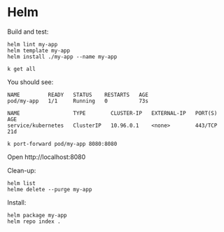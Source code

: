 # Helm

Build and test:

```
helm lint my-app
helm template my-app
helm install ./my-app --name my-app
```

```
k get all
```

You should see:

```
NAME         READY   STATUS    RESTARTS   AGE
pod/my-app   1/1     Running   0          73s

NAME                 TYPE        CLUSTER-IP   EXTERNAL-IP   PORT(S)   AGE
service/kubernetes   ClusterIP   10.96.0.1    <none>        443/TCP   21d
```

```
k port-forward pod/my-app 8080:8080
```

Open http://localhost:8080

Clean-up:

```
helm list
helme delete --purge my-app
```

Install:

```
helm package my-app
helm repo index .
```